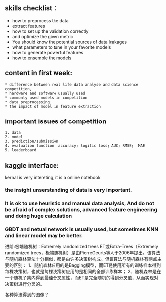 ## skills  checklist：
- how to preprocess the data
- extract features
- how to set up the validation correctly
- and optimize the given metric
- You should know the potential sources of data leakages
- what parameters to tune in your favorite models
- how to generate powerful features
- how to ensemble the models

## content in first week:

	* difference between real life data analyse and data science competition,
	* hardware and software usually used
	* commonly used models in competition
	* data preprocessing
	* the impact of model in feature extraction

## important issues of competition
	1. data
	2. model
	3. prediction/submission
	4. evaluation function: accuracy; logitic loss; AUC; RMSE;  MAE
	5. leaderboard


## kaggle interface:  
  kernal is very intereting, it is a online notebook

### the insight unserstanding of data is very important.

### It is ok to use heuristic and manual data analysis, And do not be afraid of complex solutions, advanced feature engineering and doing huge calculation

### GBDT and netual network is usually used, but sometimes KNN and linear model may be better.


进阶:极端随机树：Extremely randomized trees
ET或Extra-Trees（Extremely randomized trees，极端随机树）是由PierreGeurts等人于2006年提出。该算法与随机森林算法十分相似，都是由许多决策树构成。但该算法与随机森林有两点主要的区别：
1、随机森林应用的是Bagging模型，而ET是使用所有的训练样本得到每棵决策树，也就是每棵决策树应用的是相同的全部训练样本；
2、随机森林是在一个随机子集内得到最佳分叉属性，而ET是完全随机的得到分叉值，从而实现对决策树进行分叉的。

各种算法得到的图像？


